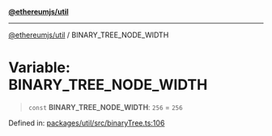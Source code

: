 [**@ethereumjs/util**](../README.md)

***

[@ethereumjs/util](../README.md) / BINARY\_TREE\_NODE\_WIDTH

# Variable: BINARY\_TREE\_NODE\_WIDTH

> `const` **BINARY\_TREE\_NODE\_WIDTH**: `256` = `256`

Defined in: [packages/util/src/binaryTree.ts:106](https://github.com/ethereumjs/ethereumjs-monorepo/blob/master/packages/util/src/binaryTree.ts#L106)
